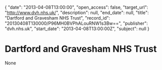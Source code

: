{
  "date": "2013-04-08T13:00:00", 
  "open_access": false, 
  "target_url": "http://www.dvh.nhs.uk/", 
  "description": null, 
  "end_date": null, 
  "title": "Dartford and Gravesham NHS Trust", 
  "record_id": "20130408T130000/P96MH0BVPhALouRNW1s3Bw==", 
  "publisher": "dvh.nhs.uk", 
  "start_date": "2013-04-08T13:00:00Z", 
  "subject": null
}

# Dartford and Gravesham NHS Trust

None